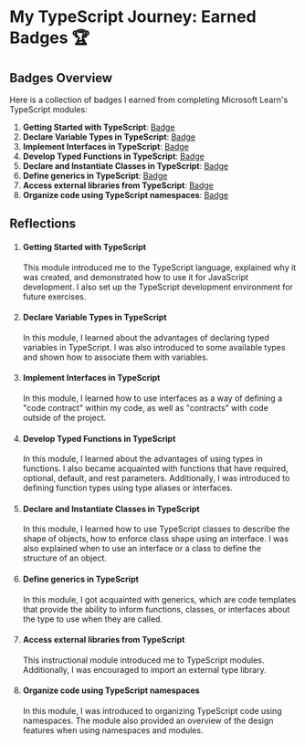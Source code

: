 # My TypeScript Journey: Earned Badges 🏆

## Badges Overview

Here is a collection of badges I earned from completing Microsoft Learn's TypeScript modules:

1. **Getting Started with TypeScript**: [Badge](https://learn.microsoft.com/api/achievements/share/en-us/Nelany-6506/FZUKNHRX?sharingId=E360EB6C87DB9167)
2. **Declare Variable Types in TypeScript**: [Badge](https://learn.microsoft.com/api/achievements/share/en-us/Nelany-6506/EJ7U97BP?sharingId=E360EB6C87DB9167)
3. **Implement Interfaces in TypeScript**: [Badge](https://learn.microsoft.com/api/achievements/share/en-us/Nelany-6506/X23JNETY?sharingId=E360EB6C87DB9167)
4. **Develop Typed Functions in TypeScript**: [Badge](https://learn.microsoft.com/api/achievements/share/en-us/Nelany-6506/3XLK4Q7H?sharingId=E360EB6C87DB9167)
5. **Declare and Instantiate Classes in TypeScript**: [Badge](https://learn.microsoft.com/api/achievements/share/en-us/Nelany-6506/FZU6DU9X?sharingId=E360EB6C87DB9167)
6. **Define generics in TypeScript**: [Badge](https://learn.microsoft.com/api/achievements/share/en-us/Nelany-6506/ZPFWZME2?sharingId=E360EB6C87DB9167)
7. **Access external libraries from TypeScript**: [Badge](https://learn.microsoft.com/api/achievements/share/en-us/Nelany-6506/YVHW72SR?sharingId=E360EB6C87DB9167)
8. **Organize code using TypeScript namespaces**: [Badge](https://learn.microsoft.com/api/achievements/share/en-us/Nelany-6506/HYGCNL78?sharingId=E360EB6C87DB9167)

## Reflections

1. #### Getting Started with TypeScript

   This module introduced me to the TypeScript language, explained why it was created, and demonstrated how to use it for JavaScript development. I also set up the TypeScript development environment for future exercises.

2. #### Declare Variable Types in TypeScript

   In this module, I learned about the advantages of declaring typed variables in TypeScript. I was also introduced to some available types and shown how to associate them with variables.

3. #### Implement Interfaces in TypeScript

   In this module, I learned how to use interfaces as a way of defining a "code contract" within my code, as well as "contracts" with code outside of the project.

4. #### Develop Typed Functions in TypeScript

   In this module, I learned about the advantages of using types in functions. I also became acquainted with functions that have required, optional, default, and rest parameters. Additionally, I was introduced to defining function types using type aliases or interfaces.

5. #### Declare and Instantiate Classes in TypeScript

   In this module, I learned how to use TypeScript classes to describe the shape of objects, how to enforce class shape using an interface. I was also explained when to use an interface or a class to define the structure of an object.

6. #### Define generics in TypeScript

   In this module, I got acquainted with generics, which are code templates that provide the ability to inform functions, classes, or interfaces about the type to use when they are called.

7. #### Access external libraries from TypeScript

   This instructional module introduced me to TypeScript modules. Additionally, I was encouraged to import an external type library.

8. #### Organize code using TypeScript namespaces

   In this module, I was introduced to organizing TypeScript code using namespaces. The module also provided an overview of the design features when using namespaces and modules.
